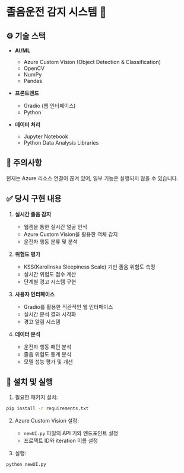 # 졸음운전 감지 시스템 🚗

## ⚙️ 기술 스택

- **AI/ML**

  - Azure Custom Vision (Object Detection & Classification)
  - OpenCV
  - NumPy
  - Pandas

- **프론트엔드**

  - Gradio (웹 인터페이스)
  - Python

- **데이터 처리**
  - Jupyter Notebook
  - Python Data Analysis Libraries

## 🚫 주의사항

현재는 Azure 리소스 연결이 끊겨 있어, 일부 기능은 실행되지 않을 수 있습니다.

## ✅ 당시 구현 내용

1. **실시간 졸음 감지**

   - 웹캠을 통한 실시간 얼굴 인식
   - Azure Custom Vision을 활용한 객체 감지
   - 운전자 행동 분류 및 분석

2. **위험도 평가**

   - KSS(Karolinska Sleepiness Scale) 기반 졸음 위험도 측정
   - 실시간 위험도 점수 계산
   - 단계별 경고 시스템 구현

3. **사용자 인터페이스**

   - Gradio를 활용한 직관적인 웹 인터페이스
   - 실시간 분석 결과 시각화
   - 경고 알림 시스템

4. **데이터 분석**
   - 운전자 행동 패턴 분석
   - 졸음 위험도 통계 분석
   - 모델 성능 평가 및 개선

## 🔧 설치 및 실행

1. 필요한 패키지 설치:

```bash
pip install -r requirements.txt
```

2. Azure Custom Vision 설정:

   - `newUI.py` 파일의 API 키와 엔드포인트 설정
   - 프로젝트 ID와 iteration 이름 설정

3. 실행:

```bash
python newUI.py
```
